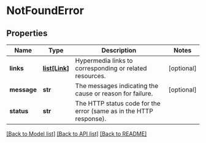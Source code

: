 # NotFoundError

## Properties
Name | Type | Description | Notes
------------ | ------------- | ------------- | -------------
**links** | [**list[Link]**](Link.md) | Hypermedia links to corresponding or related resources. | [optional] 
**message** | **str** | The messages indicating the cause or reason for failure. | [optional] 
**status** | **str** | The HTTP status code for the error (same as in the HTTP response). | 

[[Back to Model list]](../README.md#documentation-for-models) [[Back to API list]](../README.md#documentation-for-api-endpoints) [[Back to README]](../README.md)

